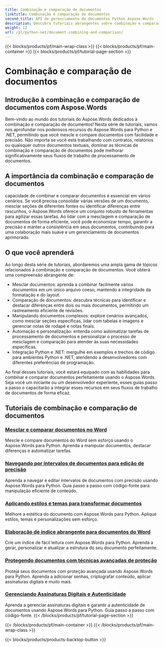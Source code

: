 ```yaml
---
title: Combinação e comparação de documentos
linktitle: Combinação e comparação de documentos
second_title: API de gerenciamento de documentos Python Aspose.Words
description: Descubra tutoriais abrangentes sobre combinação e comparação de documentos usando Aspose.Words para Python e .NET. Aprenda como mesclar e comparar documentos perfeitamente, aprimorando seus fluxos de trabalho de processamento de documentos.
weight: 12
url: /pt/python-net/document-combining-and-comparison/
---
```


{{< blocks/products/pf/main-wrap-class >}}
{{< blocks/products/pf/main-container >}}
{{< blocks/products/pf/tutorial-page-section >}}

# Combinação e comparação de documentos

## Introdução à combinação e comparação de documentos com Aspose.Words

Bem-vindo ao mundo dos tutoriais do Aspose.Words dedicados à combinação e comparação de documentos! Nesta série de tutoriais, vamos nos aprofundar nos poderosos recursos do Aspose.Words para Python e .NET, permitindo que você mescle e compare documentos com facilidade e precisão. Não importa se você está trabalhando com contratos, relatórios ou quaisquer outros documentos textuais, dominar as técnicas de combinação e comparação de documentos pode melhorar significativamente seus fluxos de trabalho de processamento de documentos.

## A importância da combinação e comparação de documentos

capacidade de combinar e comparar documentos é essencial em vários cenários. Se você precisa consolidar várias versões de um documento, mesclar seções de diferentes fontes ou identificar diferenças entre rascunhos, o Aspose.Words oferece um conjunto robusto de ferramentas para agilizar essas tarefas. Ao lidar com a mesclagem e comparação de documentos de forma eficiente, você pode economizar tempo, garantir a precisão e manter a consistência em seus documentos, contribuindo para uma colaboração mais suave e um gerenciamento de documentos aprimorado.

## O que você aprenderá

Ao longo desta série de tutoriais, abordaremos uma ampla gama de tópicos relacionados à combinação e comparação de documentos. Você obterá uma compreensão abrangente de:

- Mesclar documentos: aprenda a combinar facilmente vários documentos em um único arquivo coeso, mantendo a integridade da formatação e do layout.
- Comparação de documentos: descubra técnicas para identificar e destacar diferenças entre dois ou mais documentos, permitindo um rastreamento eficiente de revisões.
- Manipulando documentos complexos: explore cenários avançados, como mesclar seções específicas, lidar com tabelas e imagens e gerenciar notas de rodapé e notas finais.
- Automação e personalização: entenda como automatizar tarefas de processamento de documentos e personalizar o processo de mesclagem e comparação para atender às suas necessidades específicas.
- Integração Python e .NET: mergulhe em exemplos e trechos de código para ambientes Python e .NET, atendendo a desenvolvedores com diferentes preferências de programação.

Ao final desses tutoriais, você estará equipado com as habilidades para combinar e comparar documentos perfeitamente usando o Aspose.Words. Seja você um iniciante ou um desenvolvedor experiente, esses guias passo a passo o capacitarão a integrar esses recursos em seus fluxos de trabalho de documentos de forma eficaz.

## Tutoriais de combinação e comparação de documentos
### [Mesclar e comparar documentos no Word](./merge-compare-documents/)
Mescle e compare documentos do Word sem esforço usando o Aspose.Words para Python. Aprenda a manipular documentos, destacar diferenças e automatizar tarefas.
### [Navegando por intervalos de documentos para edição de precisão](./document-ranges/)
Aprenda a navegar e editar intervalos de documentos com precisão usando Aspose.Words para Python. Guia passo a passo com código-fonte para manipulação eficiente de conteúdo.
### [Aplicando estilos e temas para transformar documentos](./apply-styles-themes-documents/)
Melhore a estética do documento com Aspose.Words para Python. Aplique estilos, temas e personalizações sem esforço.
### [Elaboração de índice abrangente para documentos do Word](./generate-table-contents/)
Crie um índice de fácil leitura com Aspose.Words para Python. Aprenda a gerar, personalizar e atualizar a estrutura do seu documento perfeitamente.
### [Protegendo documentos com técnicas avançadas de proteção](./secure-documents-protection/)
Proteja seus documentos com proteção avançada usando Aspose.Words para Python. Aprenda a adicionar senhas, criptografar conteúdo, aplicar assinaturas digitais e muito mais.
### [Gerenciando Assinaturas Digitais e Autenticidade](./manage-digital-signatures/)
Aprenda a gerenciar assinaturas digitais e garantir a autenticidade de documentos usando Aspose.Words para Python. Guia passo a passo com código-fonte.
{{< /blocks/products/pf/tutorial-page-section >}}

{{< /blocks/products/pf/main-container >}}
{{< /blocks/products/pf/main-wrap-class >}}

{{< blocks/products/products-backtop-button >}}
